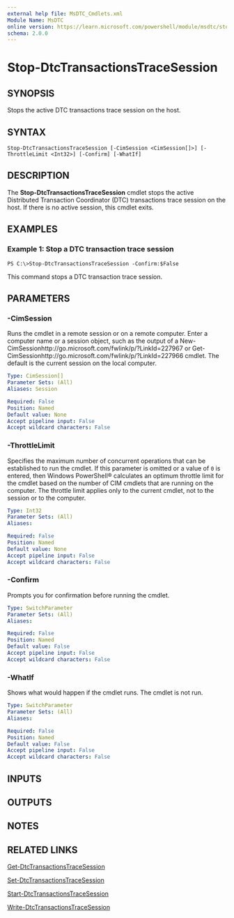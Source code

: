 ```yaml
---
external help file: MsDTC_Cmdlets.xml
Module Name: MsDTC
online version: https://learn.microsoft.com/powershell/module/msdtc/stop-dtctransactionstracesession?view=windowsserver2012-ps&wt.mc_id=ps-gethelp
schema: 2.0.0
---
```


# Stop-DtcTransactionsTraceSession

## SYNOPSIS
Stops the active DTC transactions trace session on the host.

## SYNTAX

```
Stop-DtcTransactionsTraceSession [-CimSession <CimSession[]>] [-ThrottleLimit <Int32>] [-Confirm] [-WhatIf]
```

## DESCRIPTION
The **Stop-DtcTransactionsTraceSession** cmdlet stops the active Distributed Transaction Coordinator (DTC) transactions trace session on the host.
If there is no active session, this cmdlet exits.

## EXAMPLES

### Example 1: Stop a DTC transaction trace session
```
PS C:\>Stop-DtcTransactionsTraceSession -Confirm:$False
```

This command stops a DTC transaction trace session.

## PARAMETERS

### -CimSession
Runs the cmdlet in a remote session or on a remote computer.
Enter a computer name or a session object, such as the output of a New-CimSessionhttp://go.microsoft.com/fwlink/p/?LinkId=227967 or Get-CimSessionhttp://go.microsoft.com/fwlink/p/?LinkId=227966 cmdlet.
The default is the current session on the local computer.

```yaml
Type: CimSession[]
Parameter Sets: (All)
Aliases: Session

Required: False
Position: Named
Default value: None
Accept pipeline input: False
Accept wildcard characters: False
```

### -ThrottleLimit
Specifies the maximum number of concurrent operations that can be established to run the cmdlet.
If this parameter is omitted or a value of `0` is entered, then Windows PowerShell® calculates an optimum throttle limit for the cmdlet based on the number of CIM cmdlets that are running on the computer.
The throttle limit applies only to the current cmdlet, not to the session or to the computer.

```yaml
Type: Int32
Parameter Sets: (All)
Aliases: 

Required: False
Position: Named
Default value: None
Accept pipeline input: False
Accept wildcard characters: False
```

### -Confirm
Prompts you for confirmation before running the cmdlet.

```yaml
Type: SwitchParameter
Parameter Sets: (All)
Aliases: 

Required: False
Position: Named
Default value: False
Accept pipeline input: False
Accept wildcard characters: False
```

### -WhatIf
Shows what would happen if the cmdlet runs.
The cmdlet is not run.

```yaml
Type: SwitchParameter
Parameter Sets: (All)
Aliases: 

Required: False
Position: Named
Default value: False
Accept pipeline input: False
Accept wildcard characters: False
```

## INPUTS

## OUTPUTS

## NOTES

## RELATED LINKS

[Get-DtcTransactionsTraceSession](./Get-DtcTransactionsTraceSession.md)

[Set-DtcTransactionsTraceSession](./Set-DtcTransactionsTraceSession.md)

[Start-DtcTransactionsTraceSession](./Start-DtcTransactionsTraceSession.md)

[Write-DtcTransactionsTraceSession](./Write-DtcTransactionsTraceSession.md)

